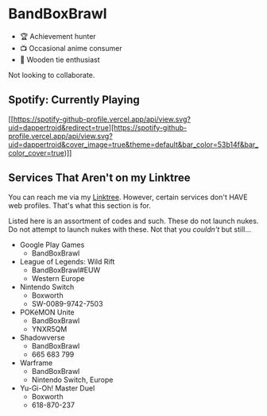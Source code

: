 <!---
BandBoxBrawl/BandBoxBrawl is a ✨ special ✨ repository because its `README.md` (this file) appears on your GitHub profile.
You can click the Preview link to take a look at your changes.
--->
# BandBoxBrawl
- :trophy: Achievement hunter
- :tv: Occasional anime consumer
- :necktie: Wooden tie enthusiast

Not looking to collaborate.

## Spotify: Currently Playing

[[https://spotify-github-profile.vercel.app/api/view.svg?uid=dappertroid&redirect=true][https://spotify-github-profile.vercel.app/api/view.svg?uid=dappertroid&cover_image=true&theme=default&bar_color=53b14f&bar_color_cover=true)]]

## Services That Aren't on my Linktree

You can reach me via my [Linktree](https://linktr.ee/BandBoxBrawl). However, certain services don't HAVE web profiles. That's what this section is for.

Listed here is an assortment of codes and such. These do not launch nukes. Do not attempt to launch nukes with these. Not that you *couldn't* but still...  

- Google Play Games
 	- BandBoxBrawl
- League of Legends: Wild Rift
	- BandBoxBrawl#EUW
	- Western Europe
- Nintendo Switch
	- Boxworth
	- SW-0089-9742-7503
- POKéMON Unite
	- BandBoxBrawl
	- YNXR5QM
- Shadowverse
	- BandBoxBrawl
	- 665 683 799
- Warframe
	- BandBoxBrawl
	- Nintendo Switch, Europe
- Yu-Gi-Oh! Master Duel
	- Boxworth
	- 618-870-237
